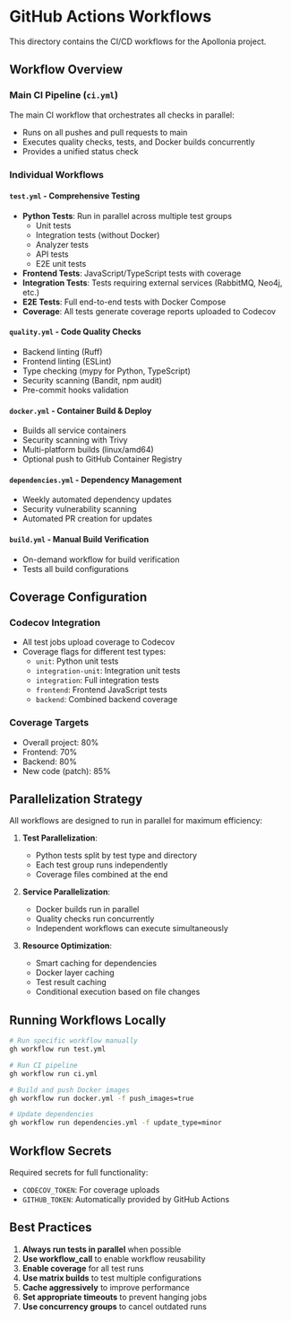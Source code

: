 # GitHub Actions Workflows

This directory contains the CI/CD workflows for the Apollonia project.

## Workflow Overview

### Main CI Pipeline (`ci.yml`)

The main CI workflow that orchestrates all checks in parallel:

- Runs on all pushes and pull requests to main
- Executes quality checks, tests, and Docker builds concurrently
- Provides a unified status check

### Individual Workflows

#### `test.yml` - Comprehensive Testing

- **Python Tests**: Run in parallel across multiple test groups
  - Unit tests
  - Integration tests (without Docker)
  - Analyzer tests
  - API tests
  - E2E unit tests
- **Frontend Tests**: JavaScript/TypeScript tests with coverage
- **Integration Tests**: Tests requiring external services (RabbitMQ, Neo4j, etc.)
- **E2E Tests**: Full end-to-end tests with Docker Compose
- **Coverage**: All tests generate coverage reports uploaded to Codecov

#### `quality.yml` - Code Quality Checks

- Backend linting (Ruff)
- Frontend linting (ESLint)
- Type checking (mypy for Python, TypeScript)
- Security scanning (Bandit, npm audit)
- Pre-commit hooks validation

#### `docker.yml` - Container Build & Deploy

- Builds all service containers
- Security scanning with Trivy
- Multi-platform builds (linux/amd64)
- Optional push to GitHub Container Registry

#### `dependencies.yml` - Dependency Management

- Weekly automated dependency updates
- Security vulnerability scanning
- Automated PR creation for updates

#### `build.yml` - Manual Build Verification

- On-demand workflow for build verification
- Tests all build configurations

## Coverage Configuration

### Codecov Integration

- All test jobs upload coverage to Codecov
- Coverage flags for different test types:
  - `unit`: Python unit tests
  - `integration-unit`: Integration unit tests
  - `integration`: Full integration tests
  - `frontend`: Frontend JavaScript tests
  - `backend`: Combined backend coverage

### Coverage Targets

- Overall project: 80%
- Frontend: 70%
- Backend: 80%
- New code (patch): 85%

## Parallelization Strategy

All workflows are designed to run in parallel for maximum efficiency:

1. **Test Parallelization**:

   - Python tests split by test type and directory
   - Each test group runs independently
   - Coverage files combined at the end

1. **Service Parallelization**:

   - Docker builds run in parallel
   - Quality checks run concurrently
   - Independent workflows can execute simultaneously

1. **Resource Optimization**:

   - Smart caching for dependencies
   - Docker layer caching
   - Test result caching
   - Conditional execution based on file changes

## Running Workflows Locally

```bash
# Run specific workflow manually
gh workflow run test.yml

# Run CI pipeline
gh workflow run ci.yml

# Build and push Docker images
gh workflow run docker.yml -f push_images=true

# Update dependencies
gh workflow run dependencies.yml -f update_type=minor
```

## Workflow Secrets

Required secrets for full functionality:

- `CODECOV_TOKEN`: For coverage uploads
- `GITHUB_TOKEN`: Automatically provided by GitHub Actions

## Best Practices

1. **Always run tests in parallel** when possible
1. **Use workflow_call** to enable workflow reusability
1. **Enable coverage** for all test runs
1. **Use matrix builds** to test multiple configurations
1. **Cache aggressively** to improve performance
1. **Set appropriate timeouts** to prevent hanging jobs
1. **Use concurrency groups** to cancel outdated runs
